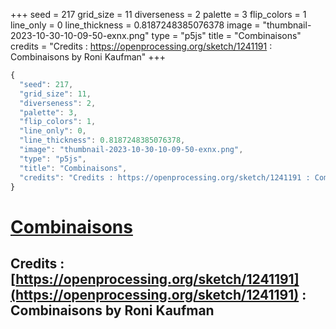 +++
seed = 217
grid_size = 11
diverseness = 2
palette = 3
flip_colors = 1
line_only = 0
line_thickness = 0.8187248385076378
image = "thumbnail-2023-10-30-10-09-50-exnx.png"
type = "p5js"
title = "Combinaisons"
credits = "Credits : https://openprocessing.org/sketch/1241191 : Combinaisons by Roni Kaufman"
+++




~~~javascript
{
  "seed": 217,
  "grid_size": 11,
  "diverseness": 2,
  "palette": 3,
  "flip_colors": 1,
  "line_only": 0,
  "line_thickness": 0.8187248385076378,
  "image": "thumbnail-2023-10-30-10-09-50-exnx.png",
  "type": "p5js",
  "title": "Combinaisons",
  "credits": "Credits : https://openprocessing.org/sketch/1241191 : Combinaisons by Roni Kaufman"
}
~~~



# [Combinaisons](https://openprocessing.org/sketch/2066485)

## Credits : [https://openprocessing.org/sketch/1241191](https://openprocessing.org/sketch/1241191) : Combinaisons by Roni Kaufman 

